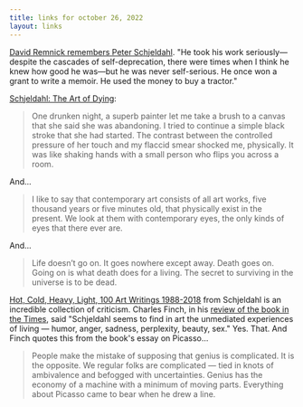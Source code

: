 ```yaml
---
title: links for october 26, 2022
layout: links
---
```



[David Remnick remembers Peter Schjeldahl](https://www.newyorker.com/magazine/postscript/10/31/remembering-peter-schjeldahl-a-consummate-critic). "He took his work seriously—despite the cascades of self-deprecation, there were times when I think he knew how good he was—but he was never self-serious. He once won a grant to write a memoir. He used the money to buy a tractor."

[Schjeldahl: The Art of Dying](https://www.newyorker.com/magazine/2019/12/23/the-art-of-dying-peter-schjeldahl):

> One drunken night, a superb painter let me take a brush to a canvas that she said she was abandoning. I tried to continue a simple black stroke that she had started. The contrast between the controlled pressure of her touch and my flaccid smear shocked me, physically. It was like shaking hands with a small person who flips you across a room.

And...

> I like to say that contemporary art consists of all art works, five thousand years or five minutes old, that physically exist in the present. We look at them with contemporary eyes, the only kinds of eyes that there ever are.

And...

> Life doesn’t go on. It goes nowhere except away. Death goes on. Going on is what death does for a living. The secret to surviving in the universe is to be dead.

[Hot, Cold, Heavy, Light, 100 Art Writings 1988-2018](https://www.amazon.com/dp/1419734385/) from Schjeldahl is an incredible collection of criticism. Charles Finch, in his [review of the book in the Times](https://www.nytimes.com/2019/05/24/books/review/hot-cold-heavy-light-peter-schjeldahl.html), said "Schjeldahl seems to find in art the unmediated experiences of living — humor, anger, sadness, perplexity, beauty, sex." Yes. That. And Finch quotes this from the book's essay on Picasso...

> People make the mistake of supposing that genius is complicated. It is the opposite. We regular folks are complicated — tied in knots of ambivalence and befogged with uncertainties. Genius has the economy of a machine with a minimum of moving parts. Everything about Picasso came to bear when he drew a line.
